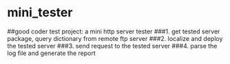 # mini_tester
##good coder test project: a mini http server tester
###1. get tested server package, query dictionary from remote ftp server
###2. localize and deploy the tested server
###3. send request to the tested server
###4. parse the log file and generate the report
